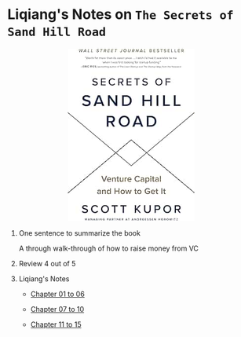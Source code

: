 # Liqiang's Notes on `The Secrets of Sand Hill Road`

<p align="center">
  <img src="./imgs/SecretesofSandHullRoad_small.jpg" />
</p>


1. One sentence to summarize the book

    A through walk-through of how to raise money from VC

1. Review
    4 out of 5

1. Liqiang's Notes

    * [Chapter 01 to 06](./chapter_1_6_Introduction.md)

    * [Chapter 07 to 10](./chapter_7_10_DirectContactwithVCs.md)

    * [Chapter 11 to 15](./chapter_11_15_Examples.md)
